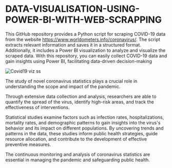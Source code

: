 # **DATA-VISUALISATION-USING-POWER-BI-WITH-WEB-SCRAPPING**

This GitHub repository provides a Python script for scraping COVID-19 data from the website https://www.worldometers.info/coronavirus/. The script extracts relevant information and saves it in a structured format. Additionally, it includes a Power BI visualization to analyze and visualize the scraped data. With this repository, you can easily collect COVID-19 data and gain insights using Power BI, facilitating data-driven decision-making

![Covid19 viz ss](https://github.com/AmitBhowmick01/DATA-VISUALISATION-USING-POWER-BI-WITH-WEB-SCRAPPING/assets/126709893/38639a21-1464-4575-8496-ed80437d5c5a)

The study of novel coronavirus statistics plays a crucial role in understanding the scope and impact of the pandemic. 

Through extensive data collection and analysis, researchers are able to quantify the spread of the virus, identify high-risk areas, and track the effectiveness of interventions. 

Statistical studies examine factors such as infection rates, hospitalizations, mortality rates, and demographic patterns to gain insights into the virus's behavior and its impact on different populations. By uncovering trends and patterns in the data, these studies inform public health strategies, guide resource allocation, and contribute to the development of effective preventive measures. 

The continuous monitoring and analysis of coronavirus statistics are essential in managing the pandemic and safeguarding public health.
